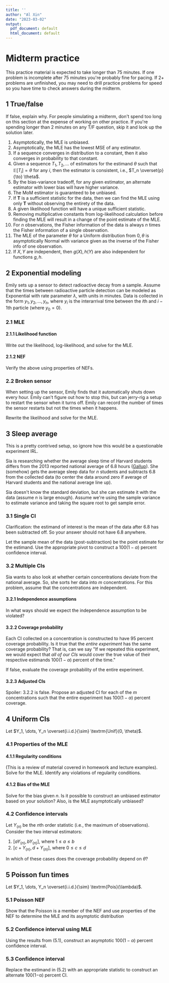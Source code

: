 ```yaml
---
title: ''
author: "Al Xin"
date: "2023-03-02"
output:
  pdf_document: default
  html_document: default
---
```


# Midterm practice

This practice material is expected to take longer than 75 minutes. If one problem is  incomplete after 75 minutes you're probably fine for pacing. If 2+ problems are unfinished, you may need to drill practice problems for speed so you have time to check answers during the midterm. 

## 1 True/false

If false, explain why. For people simulating a midterm, don't spend too long on this section at the expense of working on other practice. If you're spending longer than 2 minutes on any T/F question, skip it and look up the solution later.

1. Asymptotically, the MLE is unbiased.
2. Asymptotically, the MLE has the lowest MSE of any estimator.
3. If a sequence converges in distribution to a constant, then it also converges in probability to that constant. 
4. Given a sequence $T_1, T_2, \dots$ of estimators for the estimand $\theta$ such that $\mathbb{E}[T_i] = \theta$ for any $i$, then the estimator is consistent, i.e., $T_n \overset{p}{\to} \theta$. 
5. By the bias-variance tradeoff, for any given estimator, an alternate estimator with lower bias will have higher variance. 
6. The MoM estimator is guaranteed to be unbiased. 
7. If $\mathbf T$ is a sufficient statistic for the data, then we can find the MLE using only $\mathbf T$ without observing the entirety of the data. 
8. A given likelihood function will have a unique sufficient statistic. 
9. Removing multiplicative constants from log-likelihood calculation before finding the MLE will result in a change of the point estimate of the MLE. 
10. For $n$ observations, the Fisher information of the data is always $n$ times the Fisher information of a single observation. 
11. The MLE of the parameter $\theta$ for a Uniform distribution from $0, \theta$ is asymptotically Normal with variance given as the inverse of the Fisher info of one observation.
12. If $X, Y$ are independent, then $g(X), h(Y)$ are also independent for functions $g, h$. 

## 2 Exponential modeling

Emily sets up a sensor to detect radioactive decay from a sample. Assume that the times between radioactive particle detection can be modeled as Exponential with rate parameter $\lambda$, with units in minutes. Data is collected in the form $y_1, y_2, \dots, y_n$, where $y_i$ is the interarrival time between the $i$th and $i - 1$th particle (where $y_0 = 0$).

### 2.1 MLE

#### 2.1.1 Likelihood function

Write out the likelihood, log-likelihood, and solve for the MLE. 

#### 2.1.2 NEF

Verify the above using properties of NEFs. 

### 2.2 Broken sensor

When setting up the sensor, Emily finds that it automatically shuts down every hour. Emily can't figure out how to stop this, but can jerry-rig a setup to restart the sensor when it turns off. Emily can record the number of times the sensor restarts but not the times when it happens.

Rewrite the likelihood and solve for the MLE. 

## 3 Sleep average

This is a pretty contrived setup, so ignore how this would be a questionable experiment IRL. 

Sia is researching whether the average sleep time of Harvard students differs from the 2013 reported national average of 6.8 hours ([Gallup](https://news.gallup.com/poll/166553/less-recommended-amount-sleep.aspx)). She (somehow) gets the average sleep data for $n$ students and subtracts $6.8$ from the collected data (to center the data around zero if average of Harvard students and the national average line up).

Sia doesn't know the standard deviation, but she can estimate it with the data (assume $n$ is large enough). Assume we're using the sample variance to estimate variance and taking the square root to get sample error. 

### 3.1 Single CI

Clarification: the estimand of interest is the mean of the data after 6.8 has been subtracted off. So your answer should not have 6.8 anywhere. 

Let the sample mean of the data (post-subtraction) be the point estimate for the estimand. Use the appropriate pivot to construct a $100(1 - \alpha)$ percent confidence interval.

### 3.2 Multiple CIs

Sia wants to also look at whether certain concentrations deviate from the national average. So, she sorts her data into $m$ concentrations. For this problem, assume that the concentrations are independent. 

#### 3.2.1 Independence assumptions

In what ways should we expect the independence assumption to be violated?

#### 3.2.2 Coverage probability

Each CI collected on a concentration is constructed to have 95 percent coverage probability. Is it true that the *entire experiment* has the same coverage probability? That is, can we say "If we repeated this experiment, we would expect that *all of our CIs* would cover the true value of their respective estimands $100(1 - \alpha)$ percent of the time." 

If false, evaluate the coverage probability of the entire experiment. 

#### 3.2.3 Adjusted CIs

Spoiler: 3.2.2 is false. Propose an adjusted CI for each of the $m$ concentrations such that the entire experiment has $100(1 - \alpha)$ percent coverage. 

## 4 Uniform CIs

Let $Y_1, \dots, Y_n \overset{i.i.d.}{\sim} \textrm{Unif}(0, \theta)$. 

### 4.1 Properties of the MLE

#### 4.1.1 Regularity conditions

(This is a review of material covered in homework and lecture examples). Solve for the MLE. Identify any violations of regularity conditions. 

#### 4.1.2 Bias of the MLE

Solve for the bias given $n$. Is it possible to construct an unbiased estimator based on your solution? Also, is the MLE asymptotically unbiased? 

### 4.2 Confidence intervals

Let $Y_{(n)}$ be the $n$th order statistic (i.e., the maximum of observations). Consider the two interval estimators: 

1. $[a Y_{(n)}, b Y_{(n)}]$, where $1 \leq a \leq b$
2. $[c + Y_{(n)}, d + Y_{(n)}]$, where $0 \leq c \leq d$

In which of these cases does the coverage probability depend on $\theta$?

## 5 Poisson fun times

Let $Y_1, \dots, Y_n \overset{i.i.d.}{\sim} \textrm{Pois}(\lambda)$.

### 5.1 Poisson NEF

Show that the Poisson is a member of the NEF and use properties of the NEF to determine the MLE and its asymptotic distribution

### 5.2 Confidence interval using MLE

Using the results from (5.1), construct an asymptotic $100(1 - \alpha)$ percent confidence interval. 

### 5.3 Confidence interval 

Replace the estimand in (5.2) with an appropriate statistic to construct an alternate 100(1−α) percent CI.
